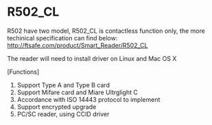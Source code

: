 R502_CL
=======

R502 have two model, R502_CL is contactless function only, the more techinical specification can find below:
http://ftsafe.com/product/Smart_Reader/R502_CL

The reader will need to install driver on Linux and Mac OS X

[Functions]
1. Support Type A and Type B card
2. Support Mifare card and Miare Ultrglight C
3. Accordance with ISO 14443 protocol to implement
4. Support encrypted upgrade
5. PC/SC reader, using CCID driver
